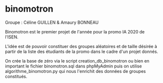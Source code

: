 # binomotron

Groupe : Céline GUILLEN & Amaury BONNEAU

Binomotron est le premier projet de l'année pour la promo IA 2020 de l'ISEN.

L'idée est de pouvoir constituer des groupes aléatoires et de taille désirée à partir de la liste des étudiants de la promo dans le cadre d'un projet donnés.

On crée la base de zéro via le script creation_db_binomotron ou bien en important le fichier binomotron.sql dans phpMyAdmin puis on utilise algorithme_binomotron.py qui nous l'enrichit des données de groupes constitués.
